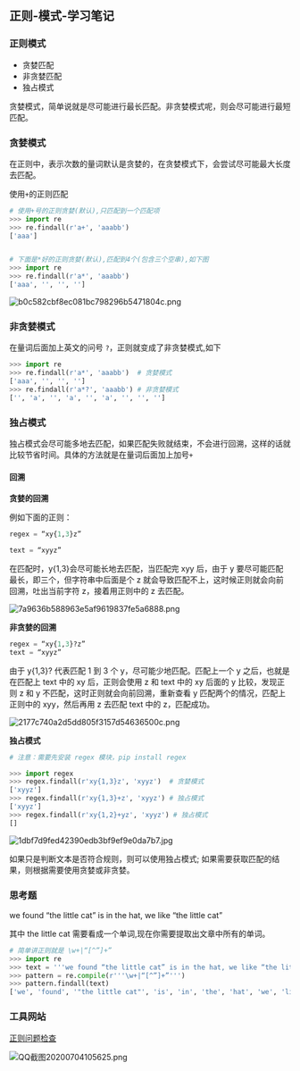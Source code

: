 ## 正则-模式-学习笔记

### 正则模式

+ 贪婪匹配
+ 非贪婪匹配
+ 独占模式

贪婪模式，简单说就是尽可能进行最长匹配。非贪婪模式呢，则会尽可能进行最短匹配。

### 贪婪模式

在正则中，表示次数的量词默认是贪婪的，在贪婪模式下，会尝试尽可能最大长度去匹配。

使用`+`的正则匹配

```python
# 使用+号的正则贪婪(默认),只匹配到一个匹配项
>>> import re
>>> re.findall(r'a+', 'aaabb')
['aaa']


# 下面是*好的正则贪婪(默认),匹配到4个(包含三个空串),如下图
>>> import re
>>> re.findall(r'a*', 'aaabb')
['aaa', '', '', '']

```

![b0c582cbf8ec081bc798296b5471804c.png](http://ww1.sinaimg.cn/large/8bb38904gy1ggbsiaxo98j20so0h2wfu.jpg)

### 非贪婪模式

在量词后面加上英文的问号 `?`，正则就变成了非贪婪模式,如下

```python
>>> import re
>>> re.findall(r'a*', 'aaabb')  # 贪婪模式
['aaa', '', '', '']
>>> re.findall(r'a*?', 'aaabb') # 非贪婪模式
['', 'a', '', 'a', '', 'a', '', '', '']
```

### 独占模式

独占模式会尽可能多地去匹配，如果匹配失败就结束，不会进行回溯，这样的话就比较节省时间。具体的方法就是在量词后面加上加号`+`

#### 回溯

**贪婪的回溯**

例如下面的正则：

```python
regex = “xy{1,3}z”

text = “xyyz”
```

在匹配时，y{1,3}会尽可能长地去匹配，当匹配完 xyy 后，由于 y 要尽可能匹配最长，即三个，但字符串中后面是个 z 就会导致匹配不上，这时候正则就会向前回溯，吐出当前字符 z，接着用正则中的 z 去匹配。

![7a9636b588963e5af9619837fe5a6888.png](http://ww1.sinaimg.cn/large/8bb38904gy1ggbsptjvl5j20xg0cqgnt.jpg)

**非贪婪的回溯**

```python
regex = “xy{1,3}?z”
text = “xyyz”
```

由于 y{1,3}? 代表匹配 1 到 3 个 y，尽可能少地匹配。匹配上一个 y 之后，也就是在匹配上 text 中的 xy 后，正则会使用 z 和 text 中的 xy 后面的 y 比较，发现正则 z 和 y 不匹配，这时正则就会向前回溯，重新查看 y 匹配两个的情况，匹配上正则中的 xyy，然后再用 z 去匹配 text 中的 z，匹配成功。

![2177c740a2d5dd805f3157d54636500c.png](http://ww1.sinaimg.cn/large/8bb38904gy1ggbsr66rdjj20ru0ai758.jpg)

**独占模式**

```python
# 注意：需要先安装 regex 模块，pip install regex

>>> import regex
>>> regex.findall(r'xy{1,3}z', 'xyyz')  # 贪婪模式
['xyyz']
>>> regex.findall(r'xy{1,3}+z', 'xyyz') # 独占模式
['xyyz']
>>> regex.findall(r'xy{1,2}+yz', 'xyyz') # 独占模式
[]
```

![1dbf7d9fed42390edb3bf9ef9e0da7b7.jpg](http://ww1.sinaimg.cn/large/8bb38904gy1ggbsv7vy6zj218z0acdhp.jpg)

如果只是判断文本是否符合规则，则可以使用独占模式; 如果需要获取匹配的结果，则根据需要使用贪婪或非贪婪。

### 思考题

we found “the little cat” is in the hat, we like “the little cat”

其中 the little cat 需要看成一个单词,现在你需要提取出文章中所有的单词。

```python
# 简单讲正则就是 \w+|“[^”]+”
>>> import re
>>> text = '''we found “the little cat” is in the hat, we like “the little cat”''' # 注意: 例句中的双引号是中文状态下的
>>> pattern = re.compile(r'''\w+|“[^”]+”''')
>>> pattern.findall(text)
['we', 'found', '"the little cat"', 'is', 'in', 'the', 'hat', 'we', 'like', '"the little cat"']
```

### 工具网站

[正则问题检查](https://regex101.com/)

![QQ截图20200704105625.png](http://ww1.sinaimg.cn/large/8bb38904gy1gger7c5s7lj21hc0rcq74.jpg)